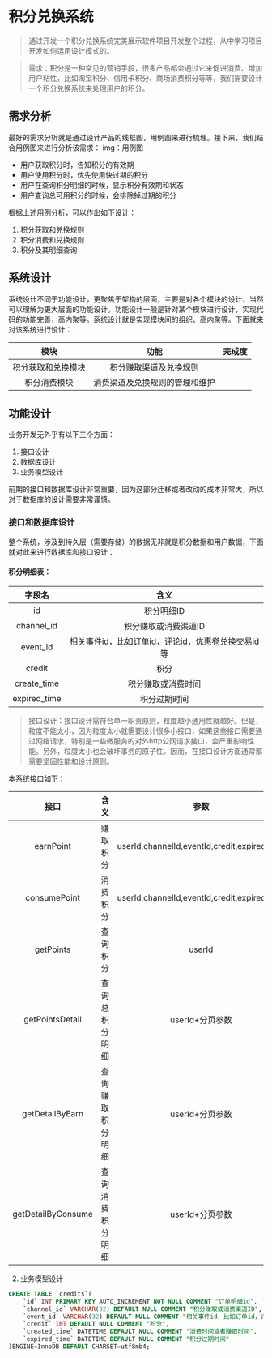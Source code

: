 # 积分兑换系统
> 通过开发一个积分兑换系统完美展示软件项目开发整个过程，从中学习项目开发如何运用设计模式的。

 > 需求：积分是一种常见的营销手段，很多产品都会通过它来促进消费、增加用户粘性，比如淘宝积分、信用卡积分、商场消费积分等等，我们需要设计一个积分兑换系统来处理用户的积分。

 ## 需求分析
 最好的需求分析就是通过设计产品的线框图，用例图来进行梳理。接下来，我们结合用例图来进行分析该需求：
 img：用例图

 * 用户获取积分时，告知积分的有效期
 * 用户使用积分时，优先使用快过期的积分
 * 用户在查询积分明细的时候，显示积分有效期和状态
 * 用户查询总可用积分的时候，会排除掉过期的积分

 根据上述用例分析，可以作出如下设计：
 1. 积分获取和兑换规则
 2. 积分消费和兑换规则
 3. 积分及其明细查询

 ## 系统设计
系统设计不同于功能设计，更聚焦于架构的层面，主要是对各个模块的设计，当然可以理解为更大层面的功能设计。功能设计一般是针对某个模块进行设计，实现代码的功能完善，高内聚等。系统设计就是实现模块间的组织、高内聚等。下面就来对该系统进行设计：

|模块|功能|完成度|
|:---:|:---:|:---:|
|积分获取和兑换模块|积分赚取渠道及兑换规则||
|积分消费模块|消费渠道及兑换规则的管理和维护||

## 功能设计
业务开发无外乎有以下三个方面：
1. 接口设计
2. 数据库设计
3. 业务模型设计

前期的接口和数据库设计非常重要，因为这部分迁移或者改动的成本非常大，所以对于数据库的设计需要非常谨慎。

### 接口和数据库设计
整个系统，涉及到持久层（需要存储）的数据无非就是积分数据和用户数据，下面就对此来进行数据库和接口设计：

#### 积分明细表：

|字段名|含义|
|:-:|:-:|
|id|积分明细ID|
|channel_id|积分赚取或消费渠道ID|
|event_id|相关事件id，比如订单id，评论id，优惠卷兑换交易id等|
|credit|积分|
|create_time|积分赚取或消费时间
|expired_time|积分过期时间


> 接口设计：接口设计需符合单一职责原则，粒度越小通用性就越好。但是，粒度不能太小，因为粒度太小就需要设计很多小接口，如果这些接口需要通过网络请求，特别是一些微服务的对外http公网请求接口，会严重影响性能。另外，粒度太小也会破坏事务的原子性。因而，在接口设计方面通常都需要坚固性能和设计原则。

本系统接口如下：

|接口|含义|参数|返回值|
|:---:|:---:|:---:|:---:|
|earnPoint|赚取积分|userId,channelId,eventId,credit,expiredTime|积分明细ID|
|consumePoint|消费积分|userId,channelId,eventId,credit,expiredTime|积分明细ID|
|getPoints|查询积分|userId|总可用积分|
|getPointsDetail|查询总积分明细|userId+分页参数|userId,channelId,eventId,credit,expiredTime|
|getDetailByEarn|查询赚取积分明细|userId+分页参数|userId,channelId,eventId,credit,expiredTime|
|getDetailByConsume|查询消费积分明细|userId+分页参数|userId,channelId,eventId,credit,expiredTime|

2. 业务模型设计

```sql
CREATE TABLE `credits`(
    `id` INT PRIMARY KEY AUTO_INCREMENT NOT NULL COMMENT "订单明细id",
    `channel_id` VARCHAR(32) DEFAULT NULL COMMENT "积分赚取或消费渠道ID",
    `event_id` VARCHAR(32) DEFAULT NULL COMMENT "相关事件id，比如订单id，评论id，优惠卷兑换交易id等", 
    `credit` INT DEFAULT NULL COMMENT "积分",
    `created_time` DATETIME DEFAULT NULL COMMENT "消费时间或者赚取时间",
    `expired_time` DATETIME DEFAULT NULL COMMENT "积分过期时间"
)ENGINE=InnoDB DEFAULT CHARSET=utf8mb4;
```

